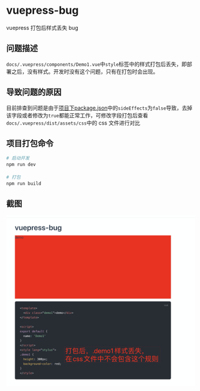 # vuepress-bug
vuepress 打包后样式丢失 bug

## 问题描述

`docs/.vuepress/components/Demo1.vue`中`style`标签中的样式打包后丢失，即部署之后，没有样式。开发时没有这个问题，只有在打包时会出现。

## 导致问题的原因

目前排查到问题是由于[项目下package.json](./package.json)中的`sideEffects`为`false`导致，去掉该字段或者修改为`true`都能正常工作，可修改字段打包后查看`docs/.vuepress/dist/assets/css`中的 css 文件进行对比

## 项目打包命令

```bash
# 启动开发
npm run dev

# 打包
npm run build
```

## 截图

![bug](bug.png)